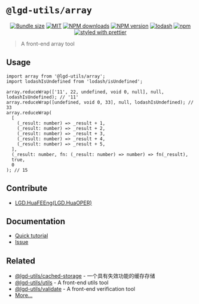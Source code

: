 <!--
 * @Author: shiconghua
 * @Alias: LGD.HuaFEEng
 * @Date: 2021-09-10 20:12:33
 * @LastEditTime: 2021-09-12 11:42:12
 * @LastEditors: shiconghua
 * @Description: file content
 * @FilePath: \lgd-utils\packages\array\README.md
-->
# `@lgd-utils/array`

<div align="center">

[![Bundle size](https://img.shields.io/bundlephobia/minzip/@lgd-utils/array.svg)](https://bundlephobia.com/result?p=@lgd-utils/array)
[![MIT](https://img.shields.io/badge/license-MIT-000000.svg)](https://opensource.org/licenses/MIT/)
[![NPM downloads](https://img.shields.io/npm/dm/@lgd-utils/array.svg?style=flat)](https://npmjs.org/package/@lgd-utils/array)
[![NPM version](https://img.shields.io/npm/v/@lgd-utils/array.svg?style=flat)](https://npmjs.org/package/@lgd-utils/array)
[![lodash](https://img.shields.io/badge/lodash-4-green.svg)](https://github.com/lodash/lodash)
[![npm](https://img.shields.io/npm/dt/@lgd-utils/array)](https://www.npmjs.com/package/@lgd-utils/array)
[![styled with prettier](https://img.shields.io/badge/styled_with-prettier-ff69b4.svg)](https://github.com/prettier/prettier)

</div>

> A front-end array tool

## Usage

```
import array from '@lgd-utils/array';
import lodashIsUndefined from 'lodash/isUndefined';

array.reduceWrap(['11', 22, undefined, void 0, null], null, lodashIsUndefined); // '11'
array.reduceWrap([undefined, void 0, 33], null, lodashIsUndefined); // 33
array.reduceWrap(
  [
    (_result: number) => _result + 1,
    (_result: number) => _result + 2,
    (_result: number) => _result + 3,
    (_result: number) => _result + 4,
    (_result: number) => _result + 5,
  ],
  (_result: number, fn: (_result: number) => number) => fn(_result),
  true,
  0
); // 15
```

## Contribute

- [LGD.HuaFEEng(LGD.HuaOPER)][blog]

## Documentation

- [Quick tutorial](https://github.com/LGDHuaOPER/lgd-utils/tree/main/packages/array#readme)
- [Issue](https://github.com/LGDHuaOPER/lgd-utils/issues)

## Related

- [@lgd-utils/cached-storage](https://github.com/LGDHuaOPER/lgd-utils/tree/main/packages/cached-storage) - 一个具有失效功能的缓存存储
- [@lgd-utils/utils](https://github.com/LGDHuaOPER/lgd-utils/tree/main/packages/utils) - A front-end utils tool
- [@lgd-utils/validate](https://github.com/LGDHuaOPER/lgd-utils/tree/main/packages/validate) - A front-end verification tool
- [More…](https://github.com/LGDHuaOPER/lgd-utils)

[blog]: https://lgdhuaoper.github.io/ '敬昭的博客'
